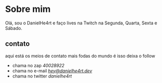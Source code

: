 # Sobre mim

Olá, sou o DanielHe4rt e faço lives na Twitch na Segunda, Quarta, Sexta e Sábado.

## contato 

aqui está os meios de contato mais fodas do mundo é isso deixa o follow

* chama no zap *40028922*
* chama no e-mail *hey@danielhe4rt.dev*
* chama no twitter *danielhe4rt*  
